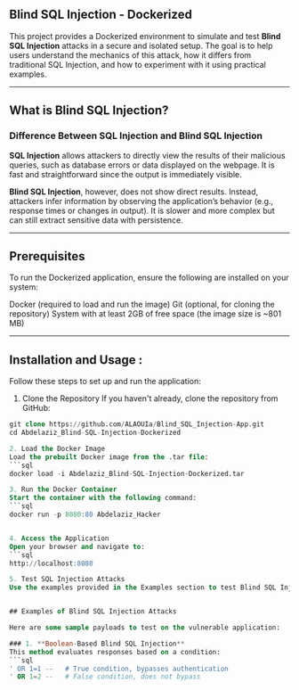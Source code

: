 ## Blind SQL Injection - Dockerized

This project provides a Dockerized environment to simulate and test **Blind SQL Injection** attacks in a secure and isolated setup. 
The goal is to help users understand the mechanics of this attack, how it differs from traditional SQL Injection, and how to experiment with it using practical examples.

---

## What is Blind SQL Injection?

### Difference Between SQL Injection and Blind SQL Injection

**SQL Injection** allows attackers to directly view the results of their malicious queries, such as database errors or data displayed on the webpage. It is fast and straightforward since the output is immediately visible.

**Blind SQL Injection**, however, does not show direct results. Instead, attackers infer information by observing the application’s behavior (e.g., response times or changes in output). It is slower and more complex but can still extract sensitive data with persistence. 

---

## Prerequisites
To run the Dockerized application, ensure the following are installed on your system:

Docker (required to load and run the image)
Git (optional, for cloning the repository)
System with at least 2GB of free space (the image size is ~801 MB)

---

## Installation and Usage : 

Follow these steps to set up and run the application:

1. Clone the Repository
If you haven't already, clone the repository from GitHub:
```sql
git clone https://github.com/ALAOUIa/Blind_SQL_Injection-App.git
cd Abdelaziz_Blind-SQL-Injection-Dockerized

2. Load the Docker Image
Load the prebuilt Docker image from the .tar file:
```sql
docker load -i Abdelaziz_Blind-SQL-Injection-Dockerized.tar

3. Run the Docker Container
Start the container with the following command:
```sql
docker run -p 8080:80 Abdelaziz_Hacker


4. Access the Application
Open your browser and navigate to:
```sql
http://localhost:8080

5. Test SQL Injection Attacks
Use the examples provided in the Examples section to test Blind SQL Injection on the vulnerable endpoints.


## Examples of Blind SQL Injection Attacks

Here are some sample payloads to test on the vulnerable application:

### 1. **Boolean-Based Blind SQL Injection**
This method evaluates responses based on a condition:
```sql
' OR 1=1 --   # True condition, bypasses authentication
' OR 1=2 --   # False condition, does not bypass
